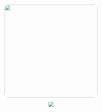 <div align="center">
  <img src="https://github.com/user-attachments/assets/ee43bcea-5730-4051-ad60-f2187ad1507d" width="300" style="border-radius: 12px;">
  
  ![](https://komarev.com/ghpvc/?username=moskkovsky&color=black&label=views&reviated=true&style=plastic)
</div>

